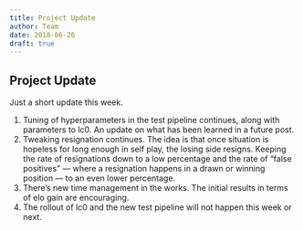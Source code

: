 ```yaml
---
title: Project Update
author: Team
date: 2018-06-26
draft: true
---
```


## Project Update

Just a short update this week.

1. Tuning of hyperparameters in the test pipeline continues, along with parameters to lc0. An update on what has been learned in a future post.
2. Tweaking resignation continues. The idea is that once situation is hopeless for long enough in self play, the losing side resigns. Keeping the rate of resignations down to a low percentage and the rate of “false positives” — where a resignation happens in a drawn or winning position — to an even lower percentage.
3. There’s new time management in the works. The initial results in terms of elo gain are encouraging.
4. The rollout of lc0 and the new test pipeline will not happen this week or next.

